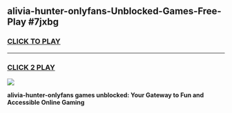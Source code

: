 
## alivia-hunter-onlyfans-Unblocked-Games-Free-Play #7jxbg
<h3>
<a href="https://us.freeplayer.one?title=alivia-hunter-onlyfans&ref=9M">CLICK TO PLAY</a></h3>
<hr>

<h3>
<a href="https://us.freeplayer.one?title=alivia-hunter-onlyfans&ref=9M">CLICK 2 PLAY</a>
  
</h3>

<a href="https://us.freeplayer.one?title=alivia-hunter-onlyfans&ref=9M"><img src="https://clearcache.store/games.png"></a>


**alivia-hunter-onlyfans games unblocked: Your Gateway to Fun and Accessible Online Gaming**
